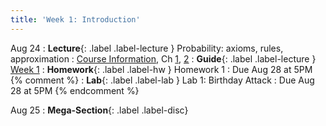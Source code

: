 ```yaml
---
title: 'Week 1: Introduction'
---
```


Aug 24
: **Lecture**{: .label .label-lecture } Probability: axioms, rules, approximation
    : [Course Information](course-info), Ch [1](http://prob140.org/textbook/content/Chapter_01/00_Fundamentals.html), [2](http://prob140.org/textbook/content/Chapter_02/00_Calculating_Chances.html)
: **Guide**{: .label .label-lecture } [Week 1](/assets/guides/week01.pdf)
: **Homework**{: .label .label-hw } Homework 1
    : Due Aug 28 at 5PM
{% comment %}
: **Lab**{: .label .label-lab } Lab 1: Birthday Attack
    : Due Aug 28 at 5PM
{% endcomment %}

Aug 25
: **Mega-Section**{: .label .label-disc}


